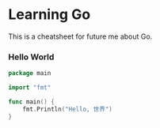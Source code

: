 # Learning Go

This is a cheatsheet for future me about Go.

### Hello World ###

```go
package main

import "fmt"

func main() {
	fmt.Println("Hello, 世界")
}
```

